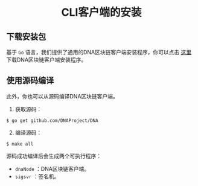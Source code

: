 
<h1 align="center">CLI客户端的安装</h1>

## 下载安装包

基于 `Go` 语言，我们提供了通用的DNA区块链客户端安装程序，你可以点击 [这里](https://github.com/DNAProject/DNA/releases) 下载DNA区块链客户端安装程序。


## 使用源码编译

此外，你也可以从源码编译DNA区块链客户端。

1. 获取源码：

```shell
$ go get github.com/DNAProject/DNA
```

2. 编译源码：

```shell
$ make all
```

源码成功编译后会生成两个可执行程序：

- `dnaNode` ：DNA区块链客户端。
- `sigsvr` ：签名机。
